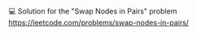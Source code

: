 💻 Solution for the "Swap Nodes in Pairs" problem </br>
https://leetcode.com/problems/swap-nodes-in-pairs/
